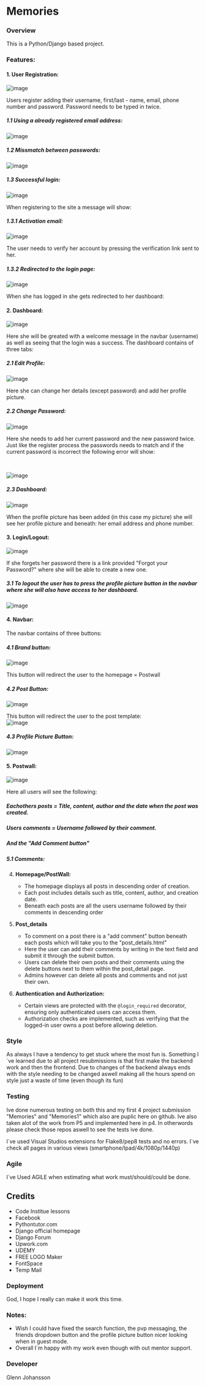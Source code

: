 # Memories

### Overview

This is a Python/Django based project. 

### Features:

#### 1. User Registration:

![image](https://github.com/GlennJohansson85/p4-blog/assets/139962883/af382a25-2f43-4368-84f8-72776b4932e6)

Users register adding their username, first/last - name, email, phone number and password. Password needs to be typed in twice.

##### 1.1 Using a already registered email address:
![image](https://github.com/GlennJohansson85/p4-blog/assets/139962883/b20c0e60-6de9-4a75-8bc0-110e742d3b9e)

##### 1.2 Missmatch between passwords:
![image](https://github.com/GlennJohansson85/p4-blog/assets/139962883/f6acd8fb-ee14-41ff-8389-d798221294fb)

##### 1.3 Successful login:
![image](https://github.com/GlennJohansson85/p4-blog/assets/139962883/18f85c67-ed59-4cce-a3a0-cbd6dbe68c06)

When registering to the site a message will show:

##### 1.3.1 Activation email:
![image](https://github.com/GlennJohansson85/p4-blog/assets/139962883/35bc7c4c-4334-4951-8da8-3121e2070bd4)

The user needs to verify her account by pressing the verification link sent to her.

##### 1.3.2 Redirected to the login page:
![image](https://github.com/GlennJohansson85/p4-blog/assets/139962883/337e88e7-3540-4c11-b227-32ef02b1d9cb)

When she has logged in she gets redirected to her dashboard:

#### 2. Dashboard:
![image](https://github.com/GlennJohansson85/p4-blog/assets/139962883/75a459f8-3ee9-4b73-8acc-54414735c246)

Here she will be greated with a welcome message in the navbar (username) as well as seeing that the login was a success. The dashboard contains of three tabs:

##### 2.1 Edit Profile:
![image](https://github.com/GlennJohansson85/p4-blog/assets/139962883/f2851fa6-1221-4ad4-ba2c-c2d7a8a4e99d)

Here she can change her details (except password) and add her profile picture. 

##### 2.2 Change Password:
![image](https://github.com/GlennJohansson85/p4-blog/assets/139962883/37d2bfe1-0c4c-41a5-978e-6f780f3a09cd)

Here she needs to add her current password and the new password twice. Just like the register process the passwords needs to match and if the current password is incorrect the following error will show:

<br>

![image](https://github.com/GlennJohansson85/p4-blog/assets/139962883/d28ddbff-9a61-4f19-8e45-a2334bb4dbea)

##### 2.3 Dashboard:
![image](https://github.com/GlennJohansson85/p4-blog/assets/139962883/a8788a39-550b-4f29-be90-63af1629462d)

When the profile picture has been added (in this case my picture) she will see her profile picture and beneath: her email address and phone number. 
  
#### 3. Login/Logout:
![image](https://github.com/GlennJohansson85/p4-blog/assets/139962883/18808cd6-1bec-460d-88e2-a9e03d0d1255)

If she forgets her password there is a link provided "Forgot your Password?" where she will be able to create a new one.

##### 3.1 To logout the user has to press the profile picture button in the navbar where she will also have access to her dashboard. 
![image](https://github.com/GlennJohansson85/p4-blog/assets/139962883/26bc3847-0dd6-4627-987d-7086f4736994)

#### 4. Navbar:

The navbar contains of three buttons: 

##### 4.1 Brand button: 
![image](https://github.com/GlennJohansson85/p4-blog/assets/139962883/f46b2772-2a41-4759-b3f9-c727f8a552e3)

This button will redirect the user to the homepage = Postwall

##### 4.2 Post Button:
![image](https://github.com/GlennJohansson85/p4-blog/assets/139962883/0fe64987-3424-4607-96cd-62752b77c167)

This button will redirect the user to the post template:
<br>
![image](https://github.com/GlennJohansson85/p4-blog/assets/139962883/b373e0c1-9eed-4e94-9e82-0dd630c5e72b)

##### 4.3 Profile Picture Button:
![image](https://github.com/GlennJohansson85/p4-blog/assets/139962883/bb315b7f-dd81-44da-b094-0f3771a81f4c)


#### 5. Postwall:
![image](https://github.com/GlennJohansson85/p4-blog/assets/139962883/72c2ee76-aef1-46c1-ab6f-9c6325dac477)

Here all users will see the following:

##### Eachothers posts = Title, content, author and the date when the post was created. 
##### Users comments = Username followed by their comment. 
##### And the "Add Comment button"

##### 5.1 Comments:




     
4. **Homepage/PostWall:**
   - The homepage displays all posts in descending order of creation.
   - Each post includes details such as title, content, author, and creation date.
   - Beneath each posts are all the users username followed by their comments in descending order
     
5. **Post_details**
   - To comment on a post there is a "add comment" button beneath each posts which will take you to the "post_details.html"
   - Here the user can add their comments by writing in the text field and submit it through the submit button.
   - Users can delete their own posts and their comments using the delete buttons next to them within the post_detail page.
   - Admins however can delete all posts and comments and not just their own.
   

6. **Authentication and Authorization:**
    - Certain views are protected with the `@login_required` decorator, ensuring only authenticated users can access them.
    - Authorization checks are implemented, such as verifying that the logged-in user owns a post before allowing deletion.

### Style ###
As always I have a tendency to get stuck where the most fun is. Something I´ve learned due to all project resubmissions is that first make the backend work and then the frontend. Due to changes of the backend always ends with the style needing to be changed aswell making all the hours spend on style just a waste of time (even though its fun) 

### Testing

Ive done numerous testing on both this and my first 4 project submission "Memories" and "Memories1" which also are puplic here on github. 
Ive also taken alot of the work from P5 and implemented here in p4. In otherwords please check those repos aswell to see the tests ive done. 

I´ve used Visual Studios extensions for Flake8/pep8 tests and no errors. 
I´ve check all pages in various views (smartphone/Ipad/4k/1080p/1440p)



### Agile
I´ve Used AGILE when estimating what work must/should/could be done. 

## Credits
- Code Institue lessons
- Facebook
- Pythontutor.com
- Django official homepage
- Django Forum
- Upwork.com
- UDEMY
- FREE LOGO Maker
- FontSpace
- Temp Mail

### Deployment

God, I hope I really can make it work this time. 

### Notes:

* Wish I could have fixed the search function, the pvp messaging, the friends dropdown button and the profile picture button nicer looking when in guest mode.
* Overall I´m happy with my work even though with out mentor support. 
  

### Developer
Glenn Johansson

